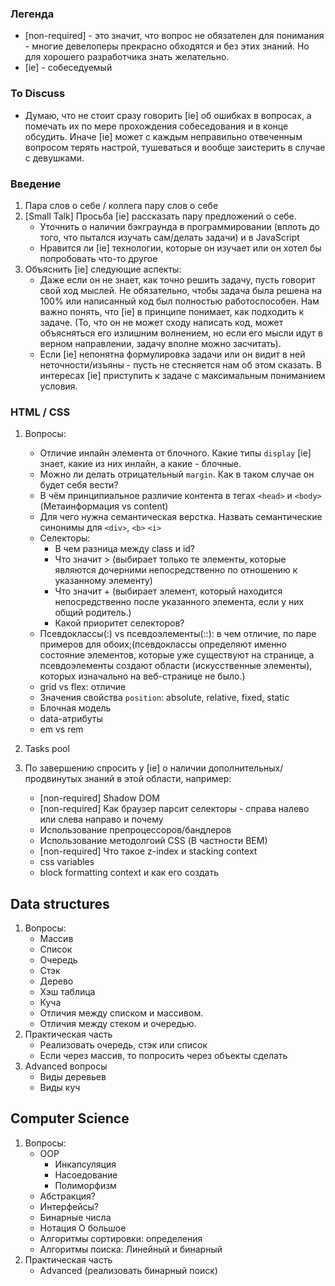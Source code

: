 ### Легенда

- [non-required] - это значит, что вопрос не обязателен для понимания - многие девелоперы прекрасно обходятся 
и без этих знаний. Но для хорошего разработчика знать желательно.
- [ie] - собеседуемый

### To Discuss
- Думаю, что не стоит сразу говорить [ie] об ошибках в вопросах, а помечать их по мере прохождения собеседования
и в конце обсудить. Иначе [ie] может с каждым неправильно отвеченным вопросом терять настрой, тушеваться и вообще
заистерить в случае с девушками.

### Введение

1. Пара слов о себе / коллега пару слов о себе
2. [Small Talk] Просьба [ie] рассказать пару предложений о себе. 
    - Уточнить о наличии бэкграунда в программировании (вплоть до того, что пытался изучать сам/делать задачи)
    и в JavaScript
    - Нравится ли [ie] технологии, которые он изучает или он хотел бы попробовать что-то другое
3. Объяснить [ie] следующие аспекты:
    - Даже если он не знает, как точно решить задачу, пусть говорит свой ход мыслей. Не обязательно, чтобы задача
    была решена  на 100% или написанный код был полностью работоспособен. Нам важно понять, что [ie] в принципе
    понимает, как подходить к задаче. (То, что он не может сходу написать код, может объясняться его излишним волнением, но
    если его мысли идут в верном направлении, задачу вполне можно засчитать).
    - Если [ie] непонятна формулировка задачи или он видит в ней неточности/изъяны - пусть не стесняется нам об этом сказать.
    В интересах [ie] приступить к задаче с максимальным пониманием условия.

### HTML / CSS

1. Вопросы:
    - Отличие инлайн элемента от блочного. Какие типы `display` [ie] знает, какие из них инлайн, а какие - блочные.
    - Можно ли делать отрицательный `margin`. Как в таком случае он будет себя вести?
    - В чём принципиальное различие контента в тегах `<head>` и `<body>` (Метаинформация vs content)
    - Для чего нужна семантическая верстка. Назвать семантические синонимы для `<div>`, `<b>` `<i>`
    - Селекторы:
        - В чем разница между class и id?
        - Что значит > (выбирает только те элементы, которые являются дочерними непосредственно по отношению к указанному элементу)
        - Что значит + (выбирает элемент, который находится непосредственно после указанного элемента, если у них общий родитель.)
        - Какой приоритет селекторов?
    - Псевдоклассы(:) vs псевдоэлементы(::): в чем отличие, по паре примеров для обоих;(псевдоклассы определяют именно состояние элементов, которые уже существуют на странице, а псевдоэлементы создают области (искусственные элементы), которых изначально на веб-странице не было.)
    - grid vs flex: отличие
    - Значения свойства `position`: absolute, relative, fixed, static
    - Блочная модель
    - data-атрибуты
    - em vs rem
2. Tasks pool

3. По завершению спросить у [ie] о наличии дополнительных/продвинутых знаний в этой области, например:
    - [non-required] Shadow DOM
    - [non-required] Как браузер парсит селекторы - справа налево или слева направо и почему
    - Использование препроцессоров/бандлеров
    - Использование методолгоий CSS (В частности BEM)
    - [non-required] Что такое z-index и stacking context
    - css variables
    - block formatting context и как его создать

## Data structures

1. Вопросы:
    - Массив
    - Список
    - Очередь
    - Стэк
    - Дерево
    - Хэш таблица
    - Куча
    - Отличия между списком и массивом.
    - Отличия между стеком и очередью.
2. Практическая часть
    - Реализовать очередь, стэк или список
    - Если через массив, то попросить через объекты сделать
3. Advanced вопросы
    - Виды деревьев
    - Виды куч

## Computer Science

1. Вопросы:
    - OOP
        - Инкапсуляция
        - Насоедование
        - Полиморфизм
    - Абстракция?
    - Интерфейсы?
    - Бинарные числа
    - Нотация О большое
    - Алгоритмы сортировки: определения
    - Алгоритмы поиска: Линейный и бинарный
2. Практическая часть
    - Advanced (реализовать бинарный поиск)

